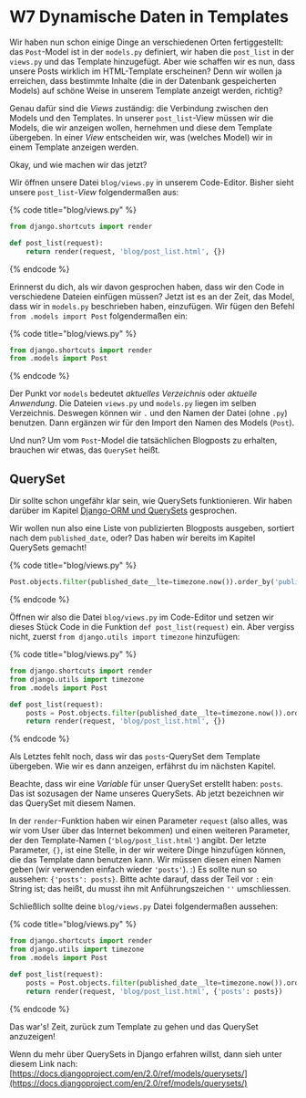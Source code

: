 # W7 Dynamische Daten in Templates

Wir haben nun schon einige Dinge an verschiedenen Orten fertiggestellt: das `Post`-Model ist in der `models.py` definiert, wir haben die `post_list` in der `views.py` und das Template hinzugefügt. Aber wie schaffen wir es nun, dass unsere Posts wirklich im HTML-Template erscheinen? Denn wir wollen ja erreichen, dass bestimmte Inhalte \(die in der Datenbank gespeicherten Models\) auf schöne Weise in unserem Template anzeigt werden, richtig?

Genau dafür sind die _Views_ zuständig: die Verbindung zwischen den Models und den Templates. In unserer `post_list`-View müssen wir die Models, die wir anzeigen wollen, hernehmen und diese dem Template übergeben. In einer _View_ entscheiden wir, was \(welches Model\) wir in einem Template anzeigen werden.

Okay, und wie machen wir das jetzt?

Wir öffnen unsere Datei `blog/views.py` in unserem Code-Editor. Bisher sieht unsere `post_list`-_View_ folgendermaßen aus:

{% code title="blog/views.py" %}
```python
from django.shortcuts import render

def post_list(request):
    return render(request, 'blog/post_list.html', {})
```
{% endcode %}

Erinnerst du dich, als wir davon gesprochen haben, dass wir den Code in verschiedene Dateien einfügen müssen? Jetzt ist es an der Zeit, das Model, dass wir in `models.py` beschrieben haben, einzufügen. Wir fügen den Befehl `from .models import Post` folgendermaßen ein:

{% code title="blog/views.py" %}
```python
from django.shortcuts import render
from .models import Post
```
{% endcode %}

Der Punkt vor `models` bedeutet _aktuelles Verzeichnis_ oder _aktuelle Anwendung_. Die Dateien `views.py` und `models.py` liegen im selben Verzeichnis. Deswegen können wir `.` und den Namen der Datei \(ohne `.py`\) benutzen. Dann ergänzen wir für den Import den Namen des Models \(`Post`\).

Und nun? Um vom `Post`-Model die tatsächlichen Blogposts zu erhalten, brauchen wir etwas, das `QuerySet` heißt.

## QuerySet

Dir sollte schon ungefähr klar sein, wie QuerySets funktionieren. Wir haben darüber im Kapitel [Django-ORM und QuerySets](django_orm.md) gesprochen.

Wir wollen nun also eine Liste von publizierten Blogposts ausgeben, sortiert nach dem `published_date`, oder? Das haben wir bereits im Kapitel QuerySets gemacht!

{% code title="blog/views.py" %}
```python
Post.objects.filter(published_date__lte=timezone.now()).order_by('published_date')
```
{% endcode %}

Öffnen wir also die Datei `blog/views.py` im Code-Editor und setzen wir dieses Stück Code in die Funktion `def post_list(request)` ein. Aber vergiss nicht, zuerst `from django.utils import timezone` hinzufügen:

{% code title="blog/views.py" %}
```python
from django.shortcuts import render
from django.utils import timezone
from .models import Post

def post_list(request):
    posts = Post.objects.filter(published_date__lte=timezone.now()).order_by('published_date')
    return render(request, 'blog/post_list.html', {})
```
{% endcode %}

Als Letztes fehlt noch, dass wir das `posts`-QuerySet dem Template übergeben. Wie wir es dann anzeigen, erfährst du im nächsten Kapitel.

Beachte, dass wir eine _Variable_ für unser QuerySet erstellt haben: `posts`. Das ist sozusagen der Name unseres QuerySets. Ab jetzt bezeichnen wir das QuerySet mit diesem Namen.

In der `render`-Funktion haben wir einen Parameter `request` \(also alles, was wir vom User über das Internet bekommen\) und einen weiteren Parameter, der den Template-Namen \(`'blog/post_list.html'`\) angibt. Der letzte Parameter, `{}`, ist eine Stelle, in der wir weitere Dinge hinzufügen können, die das Template dann benutzen kann. Wir müssen diesen einen Namen geben \(wir verwenden einfach wieder `'posts'`\). :\) Es sollte nun so aussehen: `{'posts': posts}`. Bitte achte darauf, dass der Teil vor `:` ein String ist; das heißt, du musst ihn mit Anführungszeichen `''` umschliessen.

Schließlich sollte deine `blog/views.py` Datei folgendermaßen aussehen:

{% code title="blog/views.py" %}
```python
from django.shortcuts import render
from django.utils import timezone
from .models import Post

def post_list(request):
    posts = Post.objects.filter(published_date__lte=timezone.now()).order_by('published_date')
    return render(request, 'blog/post_list.html', {'posts': posts})
```
{% endcode %}

Das war's! Zeit, zurück zum Template zu gehen und das QuerySet anzuzeigen!

Wenn du mehr über QuerySets in Django erfahren willst, dann sieh unter diesem Link nach: [https://docs.djangoproject.com/en/2.0/ref/models/querysets/](https://docs.djangoproject.com/en/2.0/ref/models/querysets/)

